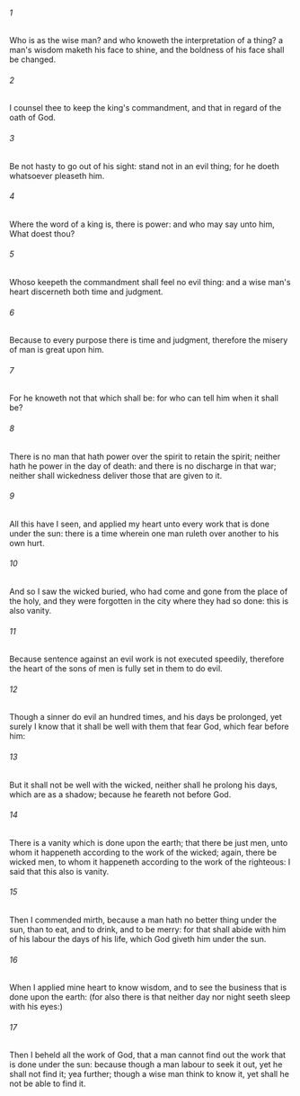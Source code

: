 ###### 1
Who is as the wise man? and who knoweth the interpretation of a thing? a man's wisdom maketh his face to shine, and the boldness of his face shall be changed.

###### 2
I counsel thee to keep the king's commandment, and that in regard of the oath of God.

###### 3
Be not hasty to go out of his sight: stand not in an evil thing; for he doeth whatsoever pleaseth him.

###### 4
Where the word of a king is, there is power: and who may say unto him, What doest thou?

###### 5
Whoso keepeth the commandment shall feel no evil thing: and a wise man's heart discerneth both time and judgment.

###### 6
Because to every purpose there is time and judgment, therefore the misery of man is great upon him.

###### 7
For he knoweth not that which shall be: for who can tell him when it shall be?

###### 8
There is no man that hath power over the spirit to retain the spirit; neither hath he power in the day of death: and there is no discharge in that war; neither shall wickedness deliver those that are given to it.

###### 9
All this have I seen, and applied my heart unto every work that is done under the sun: there is a time wherein one man ruleth over another to his own hurt.

###### 10
And so I saw the wicked buried, who had come and gone from the place of the holy, and they were forgotten in the city where they had so done: this is also vanity.

###### 11
Because sentence against an evil work is not executed speedily, therefore the heart of the sons of men is fully set in them to do evil.

###### 12
Though a sinner do evil an hundred times, and his days be prolonged, yet surely I know that it shall be well with them that fear God, which fear before him:

###### 13
But it shall not be well with the wicked, neither shall he prolong his days, which are as a shadow; because he feareth not before God.

###### 14
There is a vanity which is done upon the earth; that there be just men, unto whom it happeneth according to the work of the wicked; again, there be wicked men, to whom it happeneth according to the work of the righteous: I said that this also is vanity.

###### 15
Then I commended mirth, because a man hath no better thing under the sun, than to eat, and to drink, and to be merry: for that shall abide with him of his labour the days of his life, which God giveth him under the sun.

###### 16
When I applied mine heart to know wisdom, and to see the business that is done upon the earth: (for also there is that neither day nor night seeth sleep with his eyes:)

###### 17
Then I beheld all the work of God, that a man cannot find out the work that is done under the sun: because though a man labour to seek it out, yet he shall not find it; yea further; though a wise man think to know it, yet shall he not be able to find it.

